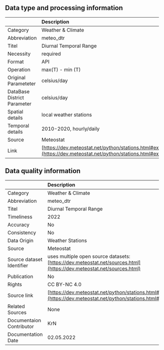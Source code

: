 ## Data type and processing information 

|                             | Description                                                                                                      |
|:----------------------------|:-----------------------------------------------------------------------------------------------------------------|
| Category                    | Weather & Climate                                                                                                |
| Abbreviation                | meteo_dtr                                                                                                        |
| Titel                       | Diurnal Temporal Range                                                                                           |
| Necessity                   | required                                                                                                         |
| Format                      | API                                                                                                              |
| Operation                   | max(T) - min (T)                                                                                                 |
| Original Parameteter        | celsius/day                                                                                                      |
| DataBase District Parameter | celsius/day                                                                                                      |
| Spatial details             | local weather stations                                                                                           |
| Temporal details            | 2010-2020, hourly/daily                                                                                          |
| Source                      | Meteostat                                                                                                        |
| Link                        | [https://dev.meteostat.net/python/stations.html#example](https://dev.meteostat.net/python/stations.html#example) |

## Data quality information 

|                           | Description                                                                                                          |
|:--------------------------|:---------------------------------------------------------------------------------------------------------------------|
| Category                  | Weather & Climate                                                                                                    |
| Abbreviation              | meteo_dtr                                                                                                            |
| Titel                     | Diurnal Temporal Range                                                                                               |
| Timeliness                | 2022                                                                                                                 |
| Accuracy                  | No                                                                                                                   |
| Consistency               | No                                                                                                                   |
| Data Origin               | Weather Stations                                                                                                     |
| Source                    | Meteostat                                                                                                            |
| Source dataset Identifier | uses multiple open source datasets: [https://dev.meteostat.net/sources.html](https://dev.meteostat.net/sources.html) |
| Publication               | No                                                                                                                   |
| Rights                    | CC BY-NC 4.0                                                                                                         |
| Source link               | [https://dev.meteostat.net/python/stations.html#example](https://dev.meteostat.net/python/stations.html#example)     |
| Related Sources           | None                                                                                                                 |
| Documentaion Contributor  | KrN                                                                                                                  |
| Documentation Date        | 02.05.2022                                                                                                           |